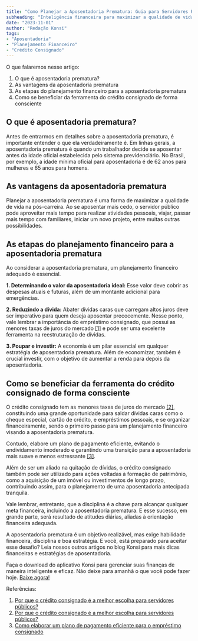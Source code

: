 ```yaml
---
title: "Como Planejar a Aposentadoria Prematura: Guia para Servidores Públicos"
subheading: "Inteligência financeira para maximizar a qualidade de vida no pós-carreira"
date: "2023-11-01"
author: "Redação Konsi"
tags:
- "Aposentadoria"
- "Planejamento Financeiro"
- "Crédito Consignado"
---
```


O que falaremos nesse artigo:
1. O que é aposentadoria prematura?
2. As vantagens da aposentadoria prematura
3. As etapas do planejamento financeiro para a aposentadoria prematura
4. Como se beneficiar da ferramenta do crédito consignado de forma consciente

## O que é aposentadoria prematura?
Antes de entrarmos em detalhes sobre a aposentadoria prematura, é importante entender o que ela verdadeiramente é. Em linhas gerais, a aposentadoria prematura é quando um trabalhador decide se aposentar antes da idade oficial estabelecida pelo sistema previdenciário. No Brasil, por exemplo, a idade mínima oficial para aposentadoria é de 62 anos para mulheres e 65 anos para homens.

## As vantagens da aposentadoria prematura
Planejar a aposentadoria prematura é uma forma de maximizar a qualidade de vida na pós-carreira. Ao se aposentar mais cedo, o servidor público pode aproveitar mais tempo para realizar atividades pessoais, viajar, passar mais tempo com familiares, iniciar um novo projeto, entre muitas outras possibilidades.

## As etapas do planejamento financeiro para a aposentadoria prematura
Ao considerar a aposentadoria prematura, um planejamento financeiro adequado é essencial. 

**1. Determinando o valor da aposentadoria ideal:** Esse valor deve cobrir as despesas atuais e futuras, além de um montante adicional para emergências.

**2. Reduzindo a dívida:** Abater dívidas caras que carregam altos juros deve ser imperativo para quem deseja aposentar precocemente. Nesse ponto, vale lembrar a importância do empréstimo consignado, que possui as menores taxas de juros do mercado [\[1\]](http://konsi.com.br/postagens/por-que-o-crdito-consignado-a-melhor-escolha-para-servidores-pblicos.html) e pode ser uma excelente ferramenta na reestruturação de dívidas.

**3. Poupar e investir:** A economia é um pilar essencial em qualquer estratégia de aposentadoria prematura. Além de economizar, também é crucial investir, com o objetivo de aumentar a renda para depois da aposentadoria.

## Como se beneficiar da ferramenta do crédito consignado de forma consciente
O crédito consignado tem as menores taxas de juros do mercado [\[2\]](http://konsi.com.br/postagens/por-que-o-crdito-consignado-a-melhor-escolha-para-servidores-pblicos.html), constituindo uma grande oportunidade para saldar dívidas caras como o cheque especial, cartão de crédito, e empréstimos pessoais, e se organizar financeiramente, sendo o primeiro passo para um planejamento financeiro visando a aposentadoria prematura.

Contudo, elabore um plano de pagamento eficiente, evitando o endividamento imoderado e garantindo uma transição para a aposentadoria mais suave e menos estressante [\[3\]](http://konsi.com.br/postagens/como-elaborar-um-plano-de-pagamento-eficiente-para-o-emprstimo-consignado.html).

Além de ser um aliado na quitação de dívidas, o crédito consignado também pode ser utilizado para ações voltadas à formação de patrimônio, como a aquisição de um imóvel ou investimentos de longo prazo, contribuindo assim, para o planejamento de uma aposentadoria antecipada tranquila.

Vale lembrar, entretanto, que a disciplina é a chave para alcançar qualquer meta financeira, incluindo a aposentadoria prematura. E esse sucesso, em grande parte, será resultado de atitudes diárias, aliadas à orientação financeira adequada.

A aposentadoria prematura é um objetivo realizável, mas exige habilidade financeira, disciplina e boa estratégia. E você, está preparado para aceitar esse desafio? Leia nossos outros artigos no blog Konsi para mais dicas financeiras e estratégias de aposentadoria. 

Faça o download do aplicativo Konsi para gerenciar suas finanças de maneira inteligente e eficaz. Não deixe para amanhã o que você pode fazer hoje. [Baixe agora!](http://www.konsi.com.br/aplicativo)

Referências:

1. [Por que o crédito consignado é a melhor escolha para servidores públicos?](http://konsi.com.br/postagens/por-que-o-crdito-consignado-a-melhor-escolha-para-servidores-pblicos.html)
2. [Por que o crédito consignado é a melhor escolha para servidores públicos?](http://konsi.com.br/postagens/por-que-o-crdito-consignado-a-melhor-escolha-para-servidores-pblicos.html)
3. [Como elaborar um plano de pagamento eficiente para o empréstimo consignado](http://konsi.com.br/postagens/como-elaborar-um-plano-de-pagamento-eficiente-para-o-emprstimo-consignado.html)